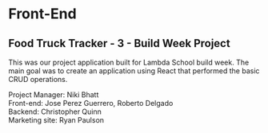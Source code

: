 # Front-End
## Food Truck Tracker - 3 - Build Week Project

This was our project application built for Lambda School build week. The main goal was to create an application using React that performed the basic CRUD
operations. 

Project Manager: Niki Bhatt  
Front-end: Jose Perez Guerrero, Roberto Delgado  
Backend: Christopher Quinn  
Marketing site: Ryan Paulson

